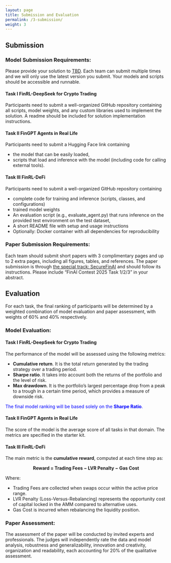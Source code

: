 ```yaml
---
layout: page
title: Submission and Evaluation
permalink: /3-submission/
weight: 3
---
```


## Submission
### **Model Submission Requirements**:
Please provide your solution to [TBD](). Each team can submit multiple times and we will only use the latest version you submit. Your models and scripts should be accessible and runnable. 

#### **Task I FinRL-DeepSeek for Crypto Trading**
Participants need to submit a well-organized GitHub repository containing all scripts, model weights, and any custom libraries used to implement the solution. A readme should be included for solution implementation instructions.


#### **Task II FinGPT Agents in Real Life**
Participants need to submit a Hugging Face link containing
* the model that can be easily loaded,
* scripts that load and inference with the model (including code for calling external tools).

#### **Task III FinRL-DeFi**
Participants need to submit a well-organized GitHub repository containing
* complete code for training and inference (scripts, classes, and configurations)
* trained model weights
* An evaluation script (e.g., evaluate_agent.py) that runs inference on the provided test environment on the test dataset,
* A short README file with setup and usage instructions
* Optionally: Docker container with all dependencies for reproducibility


### **Paper Submission Requirements**:
Each team should submit short papers with 3 complimentary pages and up to 2 extra pages, including all figures, tables, and references. The paper submission is through [the special track: SecureFinAI](https://www.cloud-conf.net/cscloud/2025/cscloud/cfp_files/SecureFinAI_CFP.pdf) and should follow its instructions. Please include “FinAI Contest 2025 Task 1/2/3” in your abstract.

## Evaluation
For each task, the final ranking of participants will be determined by a weighted combination of model evaluation and paper assessment, with weights of 60% and 40% respectively.

### **Model Evaluation**:
#### **Task I FinRL-DeepSeek for Crypto Trading**
The performance of the model will be assessed using the following metrics:
* **Cumulative return**. It is the total return generated by the trading strategy over a trading period.
* **Sharpe ratio**. It takes into account both the returns of the portfolio and the level of risk.
* **Max drawdown**. It is the portfolio’s largest percentage drop from a peak to a trough in a certain time period, which provides a measure of downside risk.

<span style="color:blue;">The final model ranking will be based solely on the **Sharpe Ratio**.</span>

#### **Task II FinGPT Agents in Real Life**
The score of the model is the average score of all tasks in that domain. The metrics are specified in the starter kit.

#### **Task III FinRL-DeFi**
The main metric is the **cumulative reward**, computed at each time step as:
<p align="center"><strong>Reward = Trading Fees − LVR Penalty − Gas Cost</strong></p>

Where:

* Trading Fees are collected when swaps occur within the active price range.
* LVR Penalty (Loss-Versus-Rebalancing) represents the opportunity cost of capital locked in the AMM compared to alternative uses.
* Gas Cost is incurred when rebalancing the liquidity position.




### **Paper Assessment**:
The assessment of the paper will be conducted by invited experts and professionals. The judges will independently rate the data and model analysis, robustness and generalizability, innovation and creativity, organization and readability, each accounting for 20% of the qualitative assessment. 
